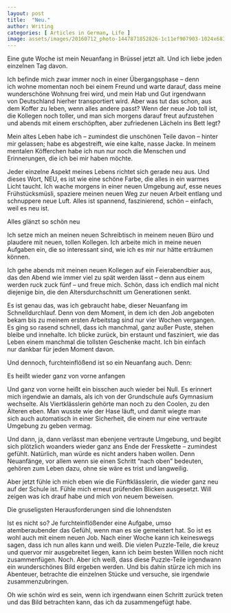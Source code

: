 ```yaml
---
layout: post
title:  "Neu."
author: Writing
categories: [ Articles in German, Life ]
image: assets/images/20160712_photo-1447871852826-1c11ef907903-1024x683.jpg
---
```



Eine gute Woche ist mein Neuanfang in Brüssel jetzt alt. Und ich liebe jeden einzelnen Tag davon.

Ich befinde mich zwar immer noch in einer Übergangsphase – denn ich wohne momentan noch bei einem Freund und warte darauf, dass meine wunderschöne Wohnung frei wird, und mein Hab und Gut irgendwann von Deutschland hierher transportiert wird. Aber was tut das schon, aus dem Koffer zu leben, wenn alles andere passt? Wenn der neue Job toll ist, die Kollegen noch toller, und man sich morgens darauf freut aufzustehen und abends mit einem erschöpften, aber zufriedenen Lächeln ins Bett legt?

Mein altes Leben habe ich – zumindest die unschönen Teile davon – hinter mir gelassen; habe es abgestreift, wie eine kalte, nasse Jacke. In meinem mentalen Köfferchen habe ich nun nur noch die Menschen und Erinnerungen, die ich bei mir haben möchte.

Jeder einzelne Aspekt meines Lebens richtet sich gerade neu aus. Und dieses Wort, NEU, es ist wie eine schöne Farbe, die alles in ein warmes Licht taucht. Ich wache morgens in einer neuen Umgebung auf, esse neues Frühstücksmüsli, spaziere meinen neuen Weg zur neuen Arbeit entlang und schnuppere neue Luft. Alles ist spannend, faszinierend, schön – einfach, weil es neu ist.

Alles glänzt so schön neu

Ich setze mich an meinen neuen Schreibtisch in meinem neuen Büro und plaudere mit neuen, tollen Kollegen. Ich arbeite mich in meine neuen Aufgaben ein, die so interessant sind, wie ich es mir nur hätte erträumen können.

Ich gehe abends mit meinen neuen Kollegen auf ein Feierabendbier aus, das den Abend wie immer viel zu spät werden lässt – denn aus einem werden ruck zuck fünf – und freue mich. Schön, dass ich endlich mal nicht diejenige bin, die den Altersdurchschnitt um Generationen senkt.

Es ist genau das, was ich gebraucht habe, dieser Neuanfang im Schnelldurchlauf. Denn von dem Moment, in dem ich den Job angeboten bekam bis zu meinem ersten Arbeitstag sind nur vier Wochen vergangen. Es ging so rasend schnell, dass ich manchmal, ganz außer Puste, stehen bleibe und innehalte. Ich blicke zurück, bin erstaunt und fasziniert, wie das Leben einem manchmal die tollsten Geschenke macht. Ich bin einfach nur dankbar für jeden Moment davon.

Und dennoch, furchteinflößend ist so ein Neuanfang auch. Denn:

Es heißt wieder ganz von vorne anfangen

Und ganz von vorne heißt ein bisschen auch wieder bei Null. Es erinnert mich irgendwie an damals, als ich von der Grundschule aufs Gymnasium wechselte. Als Viertklässlerin gehörte man noch zu den Coolen, zu den Älteren eben. Man wusste wie der Hase läuft, und damit wiegte man sich auch automatisch in einer Sicherheit, die einem nur eine vertraute Umgebung zu geben vermag.

Und dann, ja, dann verlässt man ebenjene vertraute Umgebung, und begibt sich plötzlich woanders wieder ganz ans Ende der Fresskette – zumindest gefühlt. Natürlich, man würde es nicht anders haben wollen. Denn Neuanfänge, vor allem wenn sie einen Schritt “nach oben” bedeuten, gehören zum Leben dazu, ohne sie wäre es trist und langweilig.

Aber jetzt fühle ich mich eben wie die Fünftklässlerin, die wieder ganz neu auf der Schule ist. Fühle mich erneut prüfenden Blicken ausgesetzt. Will zeigen was ich drauf habe und mich von neuem beweisen.

Die gruseligsten Herausforderungen sind die lohnendsten

Ist es nicht so? Je furchteinflößender eine Aufgabe, umso atemberaubender das Gefühl, wenn man es sie gemeistert hat. So ist es wohl auch mit einem neuen Job. Nach einer Woche kann ich keineswegs sagen, dass ich nun alles kann und weiß. Die vielen Puzzle-Teile, die kreuz und quervor mir ausgebreitet liegen, kann ich beim besten Willen noch nicht zusammenfügen. Noch. Aber ich weiß, dass diese Puzzle-Teile irgendwann ein wunderschönes Bild ergeben werden. Und bis dahin stürze ich mich ins Abenteuer, betrachte die einzelnen Stücke und versuche, sie irgendwie zusammenzubringen.

Oh wie schön wird es sein, wenn ich irgendwann einen Schritt zurück treten und das Bild betrachten kann, das ich da zusammengefügt habe.

